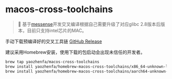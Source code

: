 # macos-cross-toolchains

> 🚀 基于[messense](https://github.com/messense)开发交叉编译根据自己需要升级了对应glibc 2.8版本后版本，目前只支持intel芯片的MAC。

手动下载预编译好的交叉工具链 [GitHub Release](https://github.com/yaozhenfa/homebrew-macos-cross-toolchains/releases)

建议采用Homebrew安装，使用下载的包启动会出现未信任的开发者。

```bash
brew tap yaozhenfa/macos-cross-toolchains
brew install yaozhenfa/homebrew-macos-cross-toolchains/x86_64-unknown-linux-gnu
brew install yaozhenfa/homebrew-macos-cross-toolchains/aarch64-unknown-linux-gnu
```

